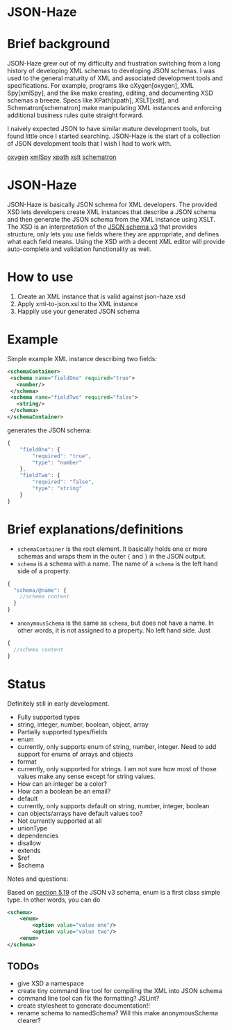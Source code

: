 JSON-Haze
===============

# Brief background
JSON-Haze grew out of my difficulty and frustration switching from a long 
history of developing XML schemas to developing JSON schemas. I was used to the
general maturity of XML and associated development tools and specifications.
For example, programs like oXygen[oxygen], XML Spy[xmlSpy], and the like make
creating, editing, and documenting XSD schemas a breeze. Specs like XPath[xpath], 
XSLT[xslt], and Schematron[schematron] make manipulating XML instances and
enforcing additional business rules quite straight forward.

I naively expected JSON to have similar mature development tools, but found
little once I started searching. JSON-Haze is the start of a collection of 
JSON development tools that I wish I had to work with.

[oxygen](http://en.wikipedia.org/wiki/Oxygen_XML_Editor)
[xmlSpy](http://en.wikipedia.org/wiki/XMLSpy)
[xpath](http://en.wikipedia.org/wiki/XPath)
[xslt](http://en.wikipedia.org/wiki/XSLT)
[schematron](http://en.wikipedia.org/wiki/Schematron)

# JSON-Haze

JSON-Haze is basically JSON schema for XML developers. The provided XSD lets 
developers create XML instances that describe a JSON schema and then generate
the JSON schema from the XML instance using XSLT. The XSD is an interpretation
of the [JSON schema v3](http://tools.ietf.org/html/draft-zyp-json-schema-03)
that provides structure, only lets you use fields where they are appropriate,
and defines what each field means. Using the XSD with a decent XML editor will
provide auto-complete and validation functionality as well.

# How to use
1. Create an XML instance that is valid against json-haze.xsd
2. Apply xml-to-json.xsl to the XML instance
3. Happily use your generated JSON schema

# Example
Simple example XML instance describing two fields:
```xml
<schemaContainer>
 <schema name="fieldOne" required="true">
   <number/>
 </schema>
 <schema name="fieldTwo" required="false">
   <string/>
 </schema>
</schemaContainer>
```

generates the JSON schema:

```javascript
{
    "fieldOne": {
        "required": "true",
        "type": "number"
    },
    "fieldTwo": {
        "required": "false",
        "type": "string"
    }
}
```

# Brief explanations/definitions
* `schemaContainer` is the root element. It basically holds one or more schemas and
wraps them in the outer `{` and `}` in the JSON output.
* `schema` is a schema with a name. The name of a `schema` is the left hand side
of a property.
```javascript
{
  "schema/@name": {
    //schema content
  }
}
```
* `anonymousSchema` is the same as `schema`, but does not have a name. In other
words, it is not assigned to a property. No left hand side. Just 
```javascript
{
  //schema content
}
```

# Status
Definitely still in early development.

* Fully supported types
 * string, integer, number, boolean, object, array
* Partially supported types/fields
 * enum
  * currently, only supports enum of string, number, integer. Need to add support
 for enums of arrays and objects
 * format
  * currently, only supported for strings. I am not sure how most of
 those values make any sense except for string values. 
   * How can an integer be a color?
   * How can a boolean be an email?
 * default
  * currently, only supports default on string, number, integer, boolean
  * can objects/arrays have default values too? 
* Not currently supported at all
 * unionType
 * dependencies
 * disallow
 * extends
 * $ref
 * $schema 

Notes and questions:
 
Based on [section 5.19](http://tools.ietf.org/html/draft-zyp-json-schema-03#section-5.19)
 of the JSON v3 schema, enum is a first class simple type. In other words, 
 you can do

```xml
<schema>
	<enum>
		<option value="value one"/>
		<option value="value two"/>
	<enum>
</schema>
```

## TODOs
* give XSD a namespace
* create tiny command line tool for compiling the XML into JSON schema
* command line tool can fix the formatting? JSLint?
* create stylesheet to generate documentation!!
* rename schema to namedSchema? Will this make anonymousSchema clearer?
